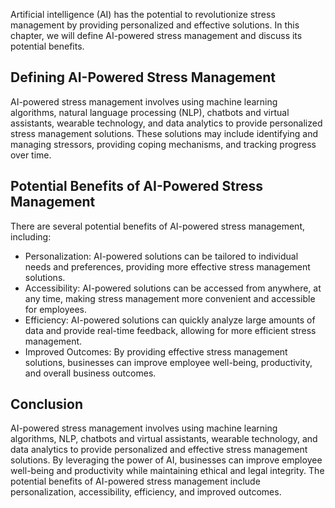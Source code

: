 

Artificial intelligence (AI) has the potential to revolutionize stress management by providing personalized and effective solutions. In this chapter, we will define AI-powered stress management and discuss its potential benefits.

Defining AI-Powered Stress Management
-------------------------------------

AI-powered stress management involves using machine learning algorithms, natural language processing (NLP), chatbots and virtual assistants, wearable technology, and data analytics to provide personalized stress management solutions. These solutions may include identifying and managing stressors, providing coping mechanisms, and tracking progress over time.

Potential Benefits of AI-Powered Stress Management
--------------------------------------------------

There are several potential benefits of AI-powered stress management, including:

* Personalization: AI-powered solutions can be tailored to individual needs and preferences, providing more effective stress management solutions.
* Accessibility: AI-powered solutions can be accessed from anywhere, at any time, making stress management more convenient and accessible for employees.
* Efficiency: AI-powered solutions can quickly analyze large amounts of data and provide real-time feedback, allowing for more efficient stress management.
* Improved Outcomes: By providing effective stress management solutions, businesses can improve employee well-being, productivity, and overall business outcomes.

Conclusion
----------

AI-powered stress management involves using machine learning algorithms, NLP, chatbots and virtual assistants, wearable technology, and data analytics to provide personalized and effective stress management solutions. By leveraging the power of AI, businesses can improve employee well-being and productivity while maintaining ethical and legal integrity. The potential benefits of AI-powered stress management include personalization, accessibility, efficiency, and improved outcomes.
